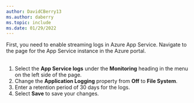 ```yaml
---
author: DavidCBerry13
ms.author: daberry
ms.topic: include
ms.date: 01/29/2022
---
```

First, you need to enable streaming logs in Azure App Service. Navigate to the page for the App Service instance in the Azure portal.<br>
<br>
1. Select the **App Service logs** under the **Monitoring** heading in the menu on the left side of the page.
1. Change the **Application Logging** property from **Off** to **File System**.
1. Enter a retention period of 30 days for the logs.
1. Select **Save** to save your changes.